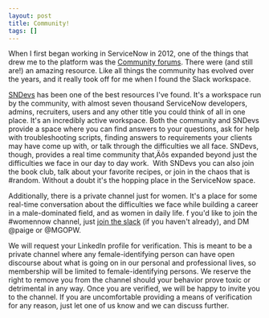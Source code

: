 ```yaml
---
layout: post
title: Community!
tags: []
---
```


When I first began working in ServiceNow in 2012, one of the things that drew me to the platform was the [Community forums](https://community.servicenow.com/community). There were (and still are!) an amazing resource. Like all things the community has evolved over the years, and it really took off for me when I found the Slack workspace.

[SNDevs](https://sndevs.com/) has been one of the best resources I've found. It's a workspace run by the community, with almost seven thousand ServiceNow developers, admins, recruiters, users and any other title you could think of all in one place. It's an incredibly active workspace. Both the community and SNDevs provide a space where you can find answers to your questions, ask for help with troubleshooting scripts, finding answers to requirements your clients may have come up with, or talk through the difficulties we all face.  SNDevs, though, provides a real time community that‚Äôs expanded beyond just the difficulties we face in our day to day work.&nbsp; With SNDevs you can also join the book club, talk about your favorite recipes, or join in the chaos that is #random. Without a doubt it's the hopping place in the ServiceNow space.

Additionally, there is a private channel just for women. It's a place for some real-time conversation about the difficulties we face while building a career in a male-dominated field, and as women in daily life. f you'd like to join the #womennow channel, just [join the slack](https://snowslack.herokuapp.com/) (if you haven't already), and DM @paige or @MGOPW.

We will request your LinkedIn profile for verification. This is meant to be a private channel where any female-identifying person can have open discourse about what is going on in our personal and professional lives, so membership will be limited to female-identifying persons. We reserve the right to remove you from the channel should your behavior prove toxic or detrimental in any way. Once you are verified, we will be happy to invite you to the channel. If you are uncomfortable providing a means of verification for any reason, just let one of us know and we can discuss further.
